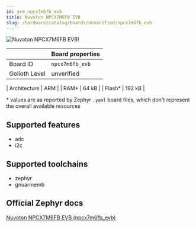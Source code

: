 ```yaml
---
id: arm_npcx7m6fb_evb
title: Nuvoton NPCX7M6FB EVB
slug: /hardware/catalog/boards/unverified/npcx7m6fb_evb
---
```


[//]: # (This is an auto-generated file, do not edit! Changes to it will be lost upon re-generation)

![Nuvoton NPCX7M6FB EVB!](/img/boards/arm/npcx7m6fb_evb.png "Nuvoton NPCX7M6FB EVB")

|                | Board properties     |
| -------------  | -------------------- |
| Board ID       | `npcx7m6fb_evb` |
| Golioth Level  | unverified       |

| Architecture   | ARM |
| RAM*           | 64 kB |
| Flash*         | 192 kB |

\* values are as reported by Zephyr `.yaml` board files, which don't represent the overall available resources



## Supported features

* adc
* i2c

## Supported toolchains

* zephyr
* gnuarmemb

## Official Zephyr docs

[Nuvoton NPCX7M6FB EVB (npcx7m6fb_evb)](https://docs.zephyrproject.org/latest/boards/arm/npcx7m6fb_evb/doc/index.html)
